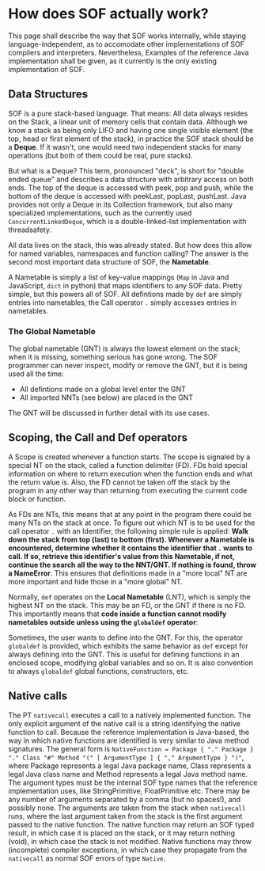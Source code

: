 # How does SOF actually work?

This page shall describe the way that SOF works internally, while staying language-independent, as to accomodate other implementations of SOF compilers and interpreters. Nevertheless, Examples of the reference Java implementation shall be given, as it currently is the only existing implementation of SOF.

## Data Structures

SOF is a pure stack-based language. That means: All data always resides on the Stack, a linear unit of memory cells that contain data. Although we know a stack as being only LIFO and having one single visible element (the top, head or first element of the stack), in practice the SOF stack should be a **Deque**. If it wasn't, one would need two independent stacks for many operations (but both of them could be real, pure stacks).

But what is a Deque? This term, pronounced "deck", is short for "double ended queue" and describes a data structure with arbitrary access on both ends. The top of the deque is accessed with peek, pop and push, while the bottom of the deque is accessed with peekLast, popLast, pushLast. Java provides not only a Deque in its Collection framework, but also many specialized implementations, such as the currently used `ConcurrentLinkedDeque`, which is a double-linked-list implementation with threadsafety.

All data lives on the stack, this was already stated. But how does this allow for named variables, namespaces and function calling? The answer is the second most important data structure of SOF, the **Nametable**.

A Nametable is simply a list of key-value mappings (`Map` in Java and JavaScript, `dict` in python) that maps identifiers to any SOF data. Pretty simple, but this powers all of SOF. All defintions made by `def` are simply entries into nametables, the Call operator `.` simply accesses entries in nametables.

### The Global Nametable

The global nametable (GNT) is always the lowest element on the stack; when it is missing, something serious has gone wrong. The SOF programmer can never inspect, modify or remove the GNT, but it is being used all the time:

- All defintions made on a global level enter the GNT
- All imported NNTs (see below) are placed in the GNT

The GNT will be discussed in further detail with its use cases.

## Scoping, the Call and Def operators

A Scope is created whenever a function starts. The scope is signaled by a special NT on the stack, called a function delimiter (FD). FDs hold special information on where to return execution when the function ends and what the return value is. Also, the FD cannot be taken off the stack by the program in any other way than returning from executing the current code block or function.

As FDs are NTs, this means that at any point in the program there could be many NTs on the stack at once. To figure out which NT is to be used for the call operator `.` with an Identifier, the following simple rule is applied: **Walk down the stack from top (last) to bottom (first). Whenever a Nametable is encountered, determine whether it contains the identifier that `.` wants to call. If so, retrieve this identifier's value from this Nametable, if not, continue the search all the way to the NNT/GNT. If nothing is found, throw a NameError**. This ensures that definitions made in a "more local" NT are more important and hide those in a "more global" NT.

Normally, `def` operates on the **Local Nametable** (LNT), which is simply the highest NT on the stack. This may be an FD, or the GNT if there is no FD. This importantly means that **code inside a function cannot modify nametables outside unless using the `globaldef` operator**:

Sometimes, the user wants to define into the GNT. For this, the operator `globaldef` is provided, which exhibits the same behavior as `def` except for always defining into the GNT. This is useful for defining functions in an enclosed scope, modifying global variables and so on. It is also convention to always `globaldef` global functions, constructors, etc.

## Native calls

The PT `nativecall` executes a call to a natively implemented function. The only explicit argument of the native call is a string identifying the native function to call. Because the reference implementation is Java-based, the way in which native functions are identified is very similar to Java method signatures. The general form is `NativeFunction = Package { "." Package } "." Class "#" Method "(" [ ArgumentType ] { "," ArgumentType } ")"`, where Package represents a legal Java package name, Class represents a legal Java class name and Method represents a legal Java method name. The argument types must be the internal SOF type names that the reference implementation uses, like StringPrimitive, FloatPrimitive etc. There may be any number of arguments separated by a comma (but no spaces!), and possibly none. The arguments are taken from the stack when `nativecall` runs, where the last argument taken from the stack is the first argument passed to the native function. The native function may return an SOF typed result, in which case it is placed on the stack, or it may return nothing (void), in which case the stack is not modified. Native functions may throw (incomplete) compiler exceptions, in which case they propagate from the `nativecall` as normal SOF errors of type `Native`.
